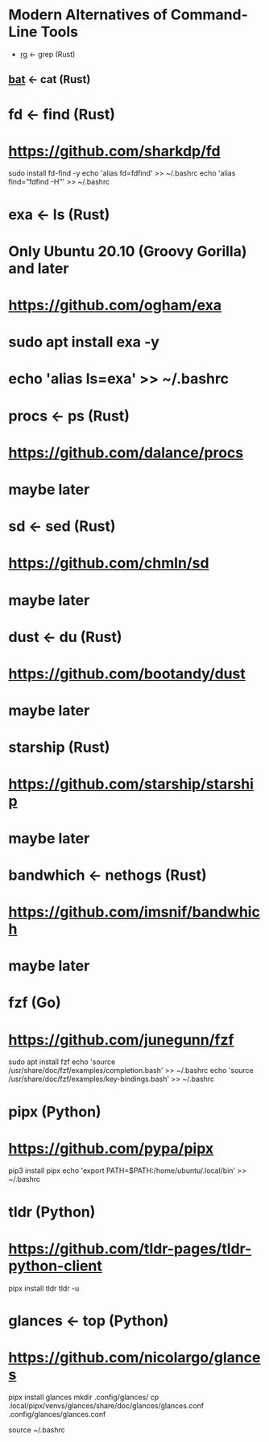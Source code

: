 # Modern Alternatives of Command-Line Tools

* [rg](https://github.com/BurntSushi/ripgrep) <- grep (Rust)

## [bat](https://github.com/sharkdp/bat) <- cat (Rust)

# fd <- find (Rust)
# https://github.com/sharkdp/fd
sudo install fd-find -y
echo 'alias fd=fdfind' >> ~/.bashrc 
echo 'alias find="fdfind -H"' >> ~/.bashrc 

# exa <- ls (Rust)
# Only Ubuntu 20.10 (Groovy Gorilla) and later
# https://github.com/ogham/exa
# sudo apt install exa -y
# echo 'alias ls=exa' >> ~/.bashrc 

# procs <- ps (Rust)
# https://github.com/dalance/procs
# maybe later

# sd <- sed (Rust)
# https://github.com/chmln/sd
# maybe later

# dust <- du (Rust)
# https://github.com/bootandy/dust
# maybe later

# starship (Rust)
# https://github.com/starship/starship
# maybe later

# bandwhich <- nethogs (Rust)
# https://github.com/imsnif/bandwhich
# maybe later

# fzf (Go)
# https://github.com/junegunn/fzf
sudo apt install fzf
echo 'source /usr/share/doc/fzf/examples/completion.bash' >> ~/.bashrc 
echo 'source /usr/share/doc/fzf/examples/key-bindings.bash' >> ~/.bashrc 

# pipx (Python)
# https://github.com/pypa/pipx
pip3 install pipx
echo 'export PATH=$PATH:/home/ubuntu/.local/bin' >> ~/.bashrc 

# tldr (Python)
# https://github.com/tldr-pages/tldr-python-client
pipx install tldr
tldr -u

# glances <- top (Python)
# https://github.com/nicolargo/glances
pipx install glances
mkdir .config/glances/
cp .local/pipx/venvs/glances/share/doc/glances/glances.conf .config/glances/glances.conf

source ~/.bashrc
